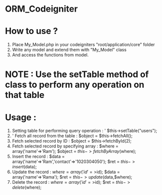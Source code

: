 # ORM_Codeigniter

# How to use ?
1. Place My_Model.php in your codeigniters "root/application/core" folder
2. Write any model and extend them with "My_Model" class
3. And access the functions from model.

# NOTE : Use the setTable method of class to perform any operation on that table

# Usage :
1. Setting table for performing query operation : 
   ' $this->setTable("users");
2. ' Fetch all record from the table : 
   $object = $this->fetchAll();
3. Fetch selected record by ID : 
   $object = $this->fetchById(2);
4. Fetch selected record by specifying array : 
   $where = array('name'=>'Ram');
   $object = $this->fetchByArray($where);
5. Insert the record :
   $data = array('name'=>'Ram','contact'=>'1020304050');
   $ret = $this->insert($data);
6. Update the record :
   $where = array('id'=>$id);
   $data = array('name'=>'Rama');
   $ret = $this->update($data,$where);
7. Delete the record :
   $where = array('id'=>$id);
   $ret = $this->delete($where);

